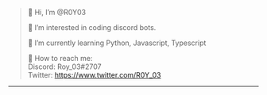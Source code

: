 


> 👋 Hi, I’m @R0Y03
>
> 👀 I’m interested in coding discord bots.
>
> 📝 I’m currently learning Python, Javascript, Typescript
>
> 📧 How to reach me: <br>
Discord: Roy_03#2707 <br>
Twitter: https://www.twitter.com/R0Y_03
<hr>
<!---
R0Y03/R0Y03 is a ✨ special ✨ repository because its `README.md` (this file) appears on your GitHub profile.
You can click the Preview link to take a look at your changes.
--->
